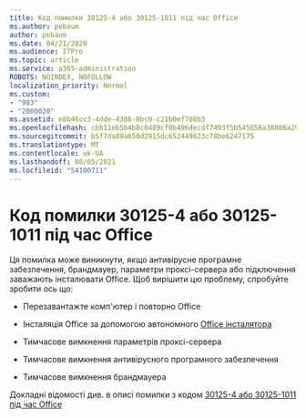 ```yaml
---
title: Код помилки 30125-4 або 30125-1011 під час Office
ms.author: pebaum
author: pebaum
ms.date: 04/21/2020
ms.audience: ITPro
ms.topic: article
ms.service: o365-administration
ROBOTS: NOINDEX, NOFOLLOW
localization_priority: Normal
ms.custom:
- "983"
- "2000020"
ms.assetid: e8b46cc3-4dde-4386-8bc0-c21b0ef708b3
ms.openlocfilehash: cbb11eb5b4b8c0489cf0b496decdf7493f5b545656a38806a29a0a252903e000
ms.sourcegitcommit: b5f7da89a650d2915dc652449623c78be6247175
ms.translationtype: MT
ms.contentlocale: uk-UA
ms.lasthandoff: 08/05/2021
ms.locfileid: "54100711"
---
```

# <a name="error-code-30125-4-or-30125-1011-when-installing-office"></a>Код помилки 30125-4 або 30125-1011 під час Office

Ця помилка може виникнути, якщо антивірусне програмне забезпечення, брандмауер, параметри проксі-сервера або підключення заважають інсталювати Office. Щоб вирішити цю проблему, спробуйте зробити ось що:
  
- Перезавантажте комп'ютер і повторно Office

- Інсталяція Office за допомогою автономного [Office інсталятора](https://support.office.com/article/f0a85fe7-118f-41cb-a791-d59cef96ad1c?wt.mc_id=Alchemy_ClientDIA)

- Тимчасове вимкнення параметрів проксі-сервера

- Тимчасове вимкнення антивірусного програмного забезпечення

- Тимчасове вимкнення брандмауера

Докладні відомості див. в описі помилки з кодом [30125-4 або 30125-1011 під час Office](https://support.office.com/article/7bfabec6-76be-4cde-880e-819a9c569612?wt.mc_id=Alchemy_ClientDIA)
  